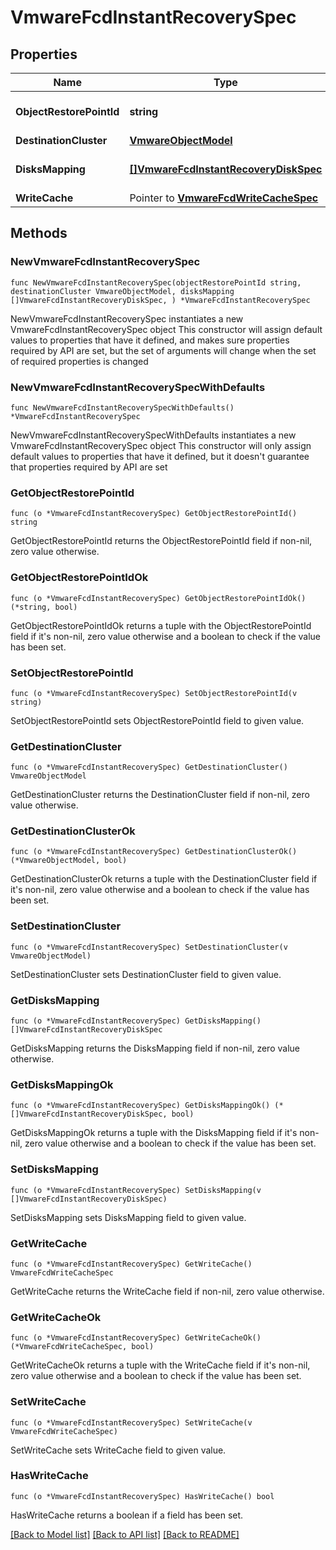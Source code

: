 # VmwareFcdInstantRecoverySpec

## Properties

Name | Type | Description | Notes
------------ | ------------- | ------------- | -------------
**ObjectRestorePointId** | **string** | ID of the restore point. | 
**DestinationCluster** | [**VmwareObjectModel**](VmwareObjectModel.md) |  | 
**DisksMapping** | [**[]VmwareFcdInstantRecoveryDiskSpec**](VmwareFcdInstantRecoveryDiskSpec.md) | Array of disks for restore. | 
**WriteCache** | Pointer to [**VmwareFcdWriteCacheSpec**](VmwareFcdWriteCacheSpec.md) |  | [optional] 

## Methods

### NewVmwareFcdInstantRecoverySpec

`func NewVmwareFcdInstantRecoverySpec(objectRestorePointId string, destinationCluster VmwareObjectModel, disksMapping []VmwareFcdInstantRecoveryDiskSpec, ) *VmwareFcdInstantRecoverySpec`

NewVmwareFcdInstantRecoverySpec instantiates a new VmwareFcdInstantRecoverySpec object
This constructor will assign default values to properties that have it defined,
and makes sure properties required by API are set, but the set of arguments
will change when the set of required properties is changed

### NewVmwareFcdInstantRecoverySpecWithDefaults

`func NewVmwareFcdInstantRecoverySpecWithDefaults() *VmwareFcdInstantRecoverySpec`

NewVmwareFcdInstantRecoverySpecWithDefaults instantiates a new VmwareFcdInstantRecoverySpec object
This constructor will only assign default values to properties that have it defined,
but it doesn't guarantee that properties required by API are set

### GetObjectRestorePointId

`func (o *VmwareFcdInstantRecoverySpec) GetObjectRestorePointId() string`

GetObjectRestorePointId returns the ObjectRestorePointId field if non-nil, zero value otherwise.

### GetObjectRestorePointIdOk

`func (o *VmwareFcdInstantRecoverySpec) GetObjectRestorePointIdOk() (*string, bool)`

GetObjectRestorePointIdOk returns a tuple with the ObjectRestorePointId field if it's non-nil, zero value otherwise
and a boolean to check if the value has been set.

### SetObjectRestorePointId

`func (o *VmwareFcdInstantRecoverySpec) SetObjectRestorePointId(v string)`

SetObjectRestorePointId sets ObjectRestorePointId field to given value.


### GetDestinationCluster

`func (o *VmwareFcdInstantRecoverySpec) GetDestinationCluster() VmwareObjectModel`

GetDestinationCluster returns the DestinationCluster field if non-nil, zero value otherwise.

### GetDestinationClusterOk

`func (o *VmwareFcdInstantRecoverySpec) GetDestinationClusterOk() (*VmwareObjectModel, bool)`

GetDestinationClusterOk returns a tuple with the DestinationCluster field if it's non-nil, zero value otherwise
and a boolean to check if the value has been set.

### SetDestinationCluster

`func (o *VmwareFcdInstantRecoverySpec) SetDestinationCluster(v VmwareObjectModel)`

SetDestinationCluster sets DestinationCluster field to given value.


### GetDisksMapping

`func (o *VmwareFcdInstantRecoverySpec) GetDisksMapping() []VmwareFcdInstantRecoveryDiskSpec`

GetDisksMapping returns the DisksMapping field if non-nil, zero value otherwise.

### GetDisksMappingOk

`func (o *VmwareFcdInstantRecoverySpec) GetDisksMappingOk() (*[]VmwareFcdInstantRecoveryDiskSpec, bool)`

GetDisksMappingOk returns a tuple with the DisksMapping field if it's non-nil, zero value otherwise
and a boolean to check if the value has been set.

### SetDisksMapping

`func (o *VmwareFcdInstantRecoverySpec) SetDisksMapping(v []VmwareFcdInstantRecoveryDiskSpec)`

SetDisksMapping sets DisksMapping field to given value.


### GetWriteCache

`func (o *VmwareFcdInstantRecoverySpec) GetWriteCache() VmwareFcdWriteCacheSpec`

GetWriteCache returns the WriteCache field if non-nil, zero value otherwise.

### GetWriteCacheOk

`func (o *VmwareFcdInstantRecoverySpec) GetWriteCacheOk() (*VmwareFcdWriteCacheSpec, bool)`

GetWriteCacheOk returns a tuple with the WriteCache field if it's non-nil, zero value otherwise
and a boolean to check if the value has been set.

### SetWriteCache

`func (o *VmwareFcdInstantRecoverySpec) SetWriteCache(v VmwareFcdWriteCacheSpec)`

SetWriteCache sets WriteCache field to given value.

### HasWriteCache

`func (o *VmwareFcdInstantRecoverySpec) HasWriteCache() bool`

HasWriteCache returns a boolean if a field has been set.


[[Back to Model list]](../README.md#documentation-for-models) [[Back to API list]](../README.md#documentation-for-api-endpoints) [[Back to README]](../README.md)



